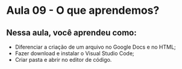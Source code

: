 # Aula 09 - O que aprendemos?

## **Nessa aula, você aprendeu como:**

- Diferenciar a criação de um arquivo no Google Docs e no HTML;
- Fazer download e instalar o Visual Studio Code;
- Criar pasta e abrir no editor de código.